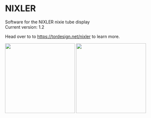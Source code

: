 # NIXLER
Software for the NIXLER nixie tube display   
Current version: 1.2

Head over to to https://tordesign.net/nixler to learn more.

<img src="https://tordesign.net/wp-content/uploads/2021/11/2-2.jpg"  height="230"/> <img src="https://tordesign.net/wp-content/uploads/2021/10/NIXLER_PCBs_wCaptures.jpeg"  height="230"/>

